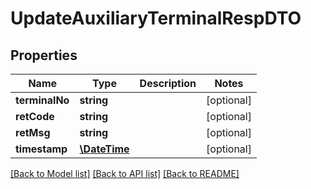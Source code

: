 # UpdateAuxiliaryTerminalRespDTO

## Properties
Name | Type | Description | Notes
------------ | ------------- | ------------- | -------------
**terminalNo** | **string** |  | [optional] 
**retCode** | **string** |  | [optional] 
**retMsg** | **string** |  | [optional] 
**timestamp** | [**\DateTime**](\DateTime.md) |  | [optional] 

[[Back to Model list]](../README.md#documentation-for-models) [[Back to API list]](../README.md#documentation-for-api-endpoints) [[Back to README]](../README.md)


